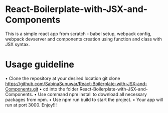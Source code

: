 # React-Boilerplate-with-JSX-and-Components

This is a simple react app from scratch - babel setup, webpack config, webpack devserver and components creation using function and class with JSX syntax.

# Usage guideline

• Clone the repository at your desired location 
  git clone https://github.com/SabinaSunuwar/React-Boilerplate-with-JSX-and-Components.git
• cd into the folder React-Boilerplate-with-JSX-and-Components.
• Use command npm install to download all necessary packages from npm.
• Use npm run build to start the project.
• Your app will run at port 3000.
Enjoy!!!